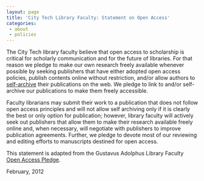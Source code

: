 ```yaml
---
layout: page
title: 'City Tech Library Faculty: Statement on Open Access'
categories: 
 - about
 - policies
---
```

<p>The City Tech library faculty believe that open access to scholarship is critical for scholarly communication and for the future of libraries. For that reason we pledge to make our own research freely available whenever possible by seeking publishers that have either adopted open access policies, publish contents online without restriction, and/or allow authors to <a href="https://academicworks.cuny.edu/">self-archive</a> their publications on the web. We pledge to link to and/or self-archive our publications to make them freely accessible.</p>

<p>Faculty librarians may submit their work to a publication that does not follow open access principles and will not allow self archiving only if it is clearly the best or only option for publication; however, library faculty will actively seek out publishers that allow them to make their research available freely online and, when necessary, will negotiate with publishers to improve publication agreements. Further, we pledge to devote most of our reviewing and editing efforts to manuscripts destined for open access.</p>

<p>This statement is adapted from the Gustavus Adolphus Library Faculty <a href="http://gustavus.edu/library/Pubs/OApledge.html">Open Access Pledge</a>.</p>

<p>February, 2012</p>
